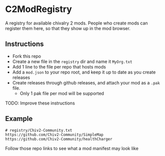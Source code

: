 # C2ModRegistry
A registry for available chivalry 2 mods.  People who create mods can register them here, so that they show up in the mod browser.

## Instructions
* Fork this repo
* Create a new file in the `registry` dir and name it `MyOrg.txt`
* Add 1 line to the file per repo that hosts mods
* Add a `mod.json` to your repo root, and keep it up to date as you create releases
* Create releases through github releases, and attach your mod as a `.pak` file. 
    * Only 1 pak file per mod will be supported

TODO: Improve these instructions

## Example

```
# registry/Chiv2-Community.txt
https://github.com/Chiv2-Community/SimpleMap
https://github.com/Chiv2-Community/healthCharger
```

Follow those repo links to see what a mod manifest may look like